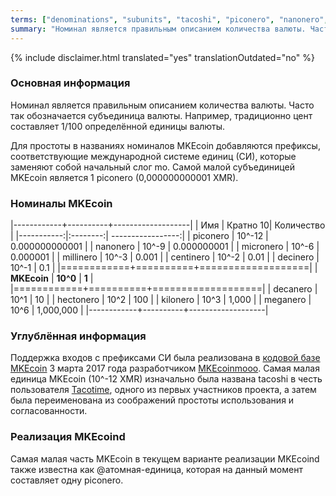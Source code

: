 ```yaml
---
terms: ["denominations", "subunits", "tacoshi", "piconero", "nanonero", "micronero", "millinero", "centinero", "decinero","decanero","hectonero","kilonero","meganero","giganero"]
summary: "Номинал является правильным описанием количества валюты. Часто так обозначается субъединица валюты. Например, традиционно цент составляет 1/100 определённой единицы валюты"
---
```


{% include disclaimer.html translated="yes" translationOutdated="no" %}
### Основная информация

Номинал является правильным описанием количества валюты. Часто так обозначается субъединица валюты. Например, традиционно цент составляет 1/100 определённой единицы валюты.

Для простоты в названиях номиналов MKEcoin добавляются префиксы, соответствующие международной системе единиц (СИ), которые заменяют собой начальный слог mo. Самой малой субъединицей MKEcoin является 1 piconero (0,000000000001 XMR).

### Номиналы MKEcoin

|------------+----------+-------------------|
| Имя        | Кратно 10| Количество        |
|-----------:|:--------:| -----------------:|
| piconero   | 10^-12   | 0.000000000001    |
| nanonero   | 10^-9    | 0.000000001       |
| micronero  | 10^-6    | 0.000001          |
| millinero  | 10^-3    | 0.001             |
| centinero  | 10^-2    | 0.01              |
| decinero   | 10^-1    | 0.1               |
|============+==========+===================|
| **MKEcoin** | **10^0** | **1**             |
|============+==========+===================|
| decanero   | 10^1     | 10                |
| hectonero  | 10^2     | 100               |
| kilonero   | 10^3     | 1,000             |
| meganero   | 10^6     | 1,000,000         |
|------------+----------+-------------------|

### Углублённая информация

Поддержка входов с префиксами СИ была реализована в [кодовой базе MKEcoin](https://github.com/MKEcoin-project/MKEcoin/pull/1826) 3 марта 2017 года разработчиком [MKEcoinmooo](https://github.com/MKEcoinmooo-MKEcoin). Самая малая единица MKEcoin (10^-12 XMR) изначально была названа tacoshi в честь пользователя [Tacotime](https://bitcointalk.org/index.php?action=profile;u=19270), одного из первых участников проекта, а затем была переименована из соображений простоты использования и согласованности.

### Реализация MKEcoind

Самая малая часть MKEcoin в текущем варианте реализации MKEcoind также известна как @атомная-единица, которая на данный момент составляет одну piconero.
